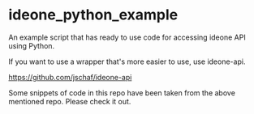 ideone_python_example
=====================

An example script that has ready to use code for accessing ideone API using Python.

If you want to use a wrapper that's more easier to use, use ideone-api. 

https://github.com/jschaf/ideone-api

Some snippets of code in this repo have been taken from the above mentioned repo. Please check it out.